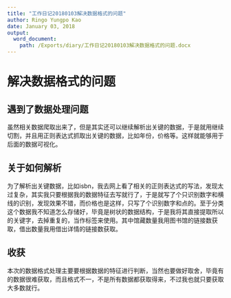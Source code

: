 ```yaml
---
title: "工作日记20180103解决数据格式的问题"
author: Ringo Yungpo Kao
date: January 03, 2018
output:
  word_document:
    path: /Exports/diary/工作日记20180103解决数据格式的问题.docx
---
```


# 解决数据格式的问题

## 遇到了数据处理问题
虽然相关数据爬取出来了，但是其实还可以继续解析出关键的数据，于是就用继续切割，并且用正则表达式抓取出关键的数据，比如年份，价格等。这样就能够用于后面的数据可视化。

## 关于如何解析
为了解析出关键数据，比如isbn，我去网上看了相关的正则表达式的写法，发现太过复杂，其实我只要根据我的数据特征去写就行了，于是就写了个只识别数字和横线的识别，发现效果不错，而价格也是这样，只写了个识别数字和点的。至于分类这个数据我不知道怎么存储好，毕竟是树状的数据结构，于是我将其直接提取所以的关键字，去掉重复的，当作标签来使用。其中馆藏数量我用图书馆的链接数获取，借出数量我用借出详情的链接数获取。

## 收获
本次的数据格式处理主要要根据数据的特征进行判断，当然也要做好取舍，毕竟有的数据很难获取，而且格式不一，不是所有数据都获取得来，不过我也就只要获取大多数就行。